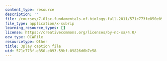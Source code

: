 ```yaml
---
content_type: resource
description: ''
file: /courses/7-01sc-fundamentals-of-biology-fall-2011/571c773fe850e09359bf09826d6b7e58_o_1dTvszV4Y.srt
file_type: application/x-subrip
learning_resource_types: []
license: https://creativecommons.org/licenses/by-nc-sa/4.0/
ocw_type: OCWFile
resourcetype: Other
title: 3play caption file
uid: 571c773f-e850-e093-59bf-09826d6b7e58
---
```

